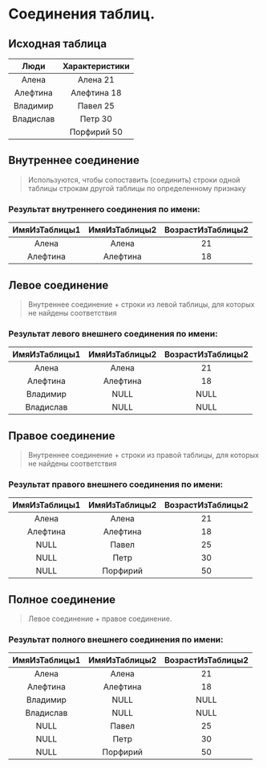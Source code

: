 # Соединения таблиц.

## Исходная таблица

|    Люди   |         Характеристики        |
|:---------:|:-----------------------------:|
|Алена      |   Алена           21          |
|Алефтина   |   Алефтина        18          |
|Владимир   |   Павел           25          |
|Владислав  |   Петр            30          |
|           |   Порфирий        50          |



## Внутреннее соединение 

> Используются, чтобы сопоставить (соединить) строки одной таблицы строкам другой таблицы по определенному признаку


### Результат внутреннего соединения по имени:

|ИмяИзТаблицы1 |  ИмяИзТаблицы2 |  ВозрастИзТаблицы2|
|:------------:|:--------------:|:-----------------:|
|Алена         |  Алена         |  21               |
|Алефтина      |  Алефтина      |  18               |



## Левое соединение 

> Внутреннее соединение + строки из левой таблицы, для которых не найдены соответствия


### Результат левого внешнего соединения по имени:

|ИмяИзТаблицы1 |   ИмяИзТаблицы2 |  ВозрастИзТаблицы2 |
|:------------:|:---------------:|:------------------:|
|Алена         |  Алена          | 21                 |
|Алефтина      |  Алефтина       | 18                 |
|Владимир      |  NULL           | NULL               |
|Владислав     |  NULL           | NULL               |



## Правое соединение 

> Внутреннее соединение + строки из правой таблицы, для которых не найдены соответствия


### Результат правого внешнего соединения по имени:

|ИмяИзТаблицы1 |   ИмяИзТаблицы2 |  ВозрастИзТаблицы2 |
|:------------:|:---------------:|:------------------:|
|Алена         |  Алена          | 21                 |
|Алефтина      |  Алефтина       | 18                 |
|NULL          |  Павел          | 25                 |
|NULL          |  Петр           | 30                 |
|NULL          |  Порфирий       | 50                 |



## Полное соединение 

> Левое соединение + правое соединение.


### Результат полного внешнего соединения по имени:

|ИмяИзТаблицы1 |   ИмяИзТаблицы2 |  ВозрастИзТаблицы2 |
|:------------:|:---------------:|:------------------:|
|Алена         | Алена           | 21                 |
|Алефтина      | Алефтина        | 18                 |
|Владимир      | NULL            | NULL               |
|Владислав     | NULL            | NULL               |
|NULL          | Павел           | 25                 |
|NULL          | Петр            | 30                 |
|NULL          | Порфирий        | 50                 |